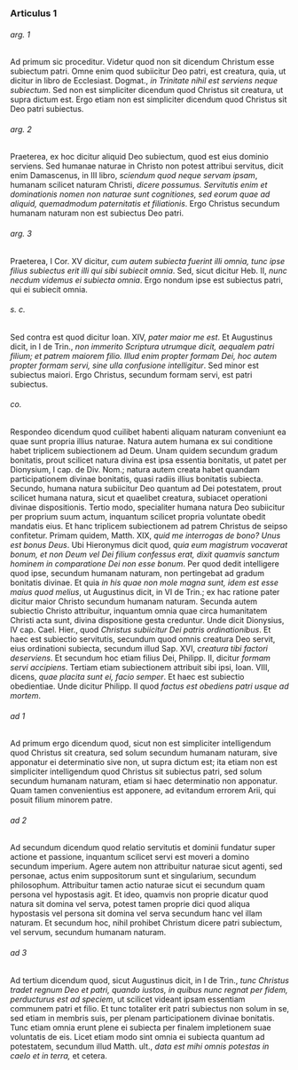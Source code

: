 ### Articulus 1

###### arg. 1
Ad primum sic proceditur. Videtur quod non sit dicendum Christum esse subiectum patri. Omne enim quod subiicitur Deo patri, est creatura, quia, ut dicitur in libro de Ecclesiast. Dogmat., *in Trinitate nihil est serviens neque subiectum*. Sed non est simpliciter dicendum quod Christus sit creatura, ut supra dictum est. Ergo etiam non est simpliciter dicendum quod Christus sit Deo patri subiectus.

###### arg. 2
Praeterea, ex hoc dicitur aliquid Deo subiectum, quod est eius dominio serviens. Sed humanae naturae in Christo non potest attribui servitus, dicit enim Damascenus, in III libro, *sciendum quod neque servam ipsam*, humanam scilicet naturam Christi, *dicere possumus. Servitutis enim et dominationis nomen non naturae sunt cognitiones, sed eorum quae ad aliquid, quemadmodum paternitatis et filiationis*. Ergo Christus secundum humanam naturam non est subiectus Deo patri.

###### arg. 3
Praeterea, I Cor. XV dicitur, *cum autem subiecta fuerint illi omnia, tunc ipse filius subiectus erit illi qui sibi subiecit omnia*. Sed, sicut dicitur Heb. II, *nunc necdum videmus ei subiecta omnia*. Ergo nondum ipse est subiectus patri, qui ei subiecit omnia.

###### s. c.
Sed contra est quod dicitur Ioan. XIV, *pater maior me est*. Et Augustinus dicit, in I de Trin., *non immerito Scriptura utrumque dicit, aequalem patri filium; et patrem maiorem filio. Illud enim propter formam Dei, hoc autem propter formam servi, sine ulla confusione intelligitur*. Sed minor est subiectus maiori. Ergo Christus, secundum formam servi, est patri subiectus.

###### co.
Respondeo dicendum quod cuilibet habenti aliquam naturam conveniunt ea quae sunt propria illius naturae. Natura autem humana ex sui conditione habet triplicem subiectionem ad Deum. Unam quidem secundum gradum bonitatis, prout scilicet natura divina est ipsa essentia bonitatis, ut patet per Dionysium, I cap. de Div. Nom.; natura autem creata habet quandam participationem divinae bonitatis, quasi radiis illius bonitatis subiecta. Secundo, humana natura subiicitur Deo quantum ad Dei potestatem, prout scilicet humana natura, sicut et quaelibet creatura, subiacet operationi divinae dispositionis. Tertio modo, specialiter humana natura Deo subiicitur per proprium suum actum, inquantum scilicet propria voluntate obedit mandatis eius. Et hanc triplicem subiectionem ad patrem Christus de seipso confitetur. Primam quidem, Matth. XIX, *quid me interrogas de bono? Unus est bonus Deus*. Ubi Hieronymus dicit quod, *quia eum magistrum vocaverat bonum, et non Deum vel Dei filium confessus erat, dixit quamvis sanctum hominem in comparatione Dei non esse bonum*. Per quod dedit intelligere quod ipse, secundum humanam naturam, non pertingebat ad gradum bonitatis divinae. Et quia *in his quae non mole magna sunt, idem est esse maius quod melius*, ut Augustinus dicit, in VI de Trin.; ex hac ratione pater dicitur maior Christo secundum humanam naturam. Secunda autem subiectio Christo attribuitur, inquantum omnia quae circa humanitatem Christi acta sunt, divina dispositione gesta creduntur. Unde dicit Dionysius, IV cap. Cael. Hier., quod *Christus subiicitur Dei patris ordinationibus*. Et haec est subiectio servitutis, secundum quod omnis creatura Deo servit, eius ordinationi subiecta, secundum illud Sap. XVI, *creatura tibi factori deserviens*. Et secundum hoc etiam filius Dei, Philipp. II, dicitur *formam servi accipiens*. Tertiam etiam subiectionem attribuit sibi ipsi, Ioan. VIII, dicens, *quae placita sunt ei, facio semper*. Et haec est subiectio obedientiae. Unde dicitur Philipp. II quod *factus est obediens patri usque ad mortem*.

###### ad 1
Ad primum ergo dicendum quod, sicut non est simpliciter intelligendum quod Christus sit creatura, sed solum secundum humanam naturam, sive apponatur ei determinatio sive non, ut supra dictum est; ita etiam non est simpliciter intelligendum quod Christus sit subiectus patri, sed solum secundum humanam naturam, etiam si haec determinatio non apponatur. Quam tamen convenientius est apponere, ad evitandum errorem Arii, qui posuit filium minorem patre.

###### ad 2
Ad secundum dicendum quod relatio servitutis et dominii fundatur super actione et passione, inquantum scilicet servi est moveri a domino secundum imperium. Agere autem non attribuitur naturae sicut agenti, sed personae, actus enim suppositorum sunt et singularium, secundum philosophum. Attribuitur tamen actio naturae sicut ei secundum quam persona vel hypostasis agit. Et ideo, quamvis non proprie dicatur quod natura sit domina vel serva, potest tamen proprie dici quod aliqua hypostasis vel persona sit domina vel serva secundum hanc vel illam naturam. Et secundum hoc, nihil prohibet Christum dicere patri subiectum, vel servum, secundum humanam naturam.

###### ad 3
Ad tertium dicendum quod, sicut Augustinus dicit, in I de Trin., *tunc Christus tradet regnum Deo et patri, quando iustos, in quibus nunc regnat per fidem, perducturus est ad speciem*, ut scilicet videant ipsam essentiam communem patri et filio. Et tunc totaliter erit patri subiectus non solum in se, sed etiam in membris suis, per plenam participationem divinae bonitatis. Tunc etiam omnia erunt plene ei subiecta per finalem impletionem suae voluntatis de eis. Licet etiam modo sint omnia ei subiecta quantum ad potestatem, secundum illud Matth. ult., *data est mihi omnis potestas in caelo et in terra,* et cetera.

